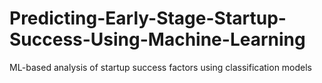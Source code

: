 # Predicting-Early-Stage-Startup-Success-Using-Machine-Learning
ML-based analysis of startup success factors using classification models
